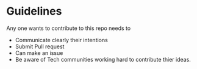 # Guidelines
Any one wants to contribute to this repo needs to 
- Communicate clearly their intentions
- Submit Pull request
- Can make an issue
- Be aware of Tech communities working hard to contribute thier ideas.
